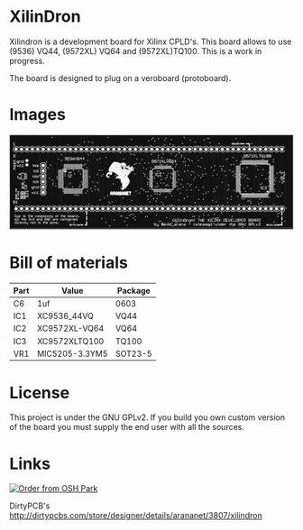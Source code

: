 # XilinDron

Xilindron is a development board for Xilinx CPLD's. This board allows to use (9536) VQ44, (9572XL) VQ64 and (9572XL)TQ100. This is a work in progress.

The board is designed to plug on a veroboard (protoboard).

# Images

<img src="https://github.com/arananet/XilinDron/blob/master/images/top.png?raw=true">

# Bill of materials

| Part          | Value                   | Package                        |
| ------------- | ----------------------- | ------------------------------ | 
| C6            | 1uf                     | 0603                           |
| IC1           | XC9536_44VQ             | VQ44                           |
| IC2           | XC9572XL-VQ64           | VQ64                           |
| IC3           | XC9572XLTQ100           | TQ100                          |
| VR1           | MIC5205-3.3YM5          | SOT23-5                        |

# License

This project is under the GNU GPLv2. If you build you own custom version of the board you must supply the end user with all the sources.

# Links

<a href="https://oshpark.com/shared_projects/rTSLCScv"><img src="https://oshpark.com/assets/badge-5b7ec47045b78aef6eb9d83b3bac6b1920de805e9a0c227658eac6e19a045b9c.png" alt="Order from OSH Park"></img></a>

DirtyPCB's
http://dirtypcbs.com/store/designer/details/arananet/3807/xilindron
